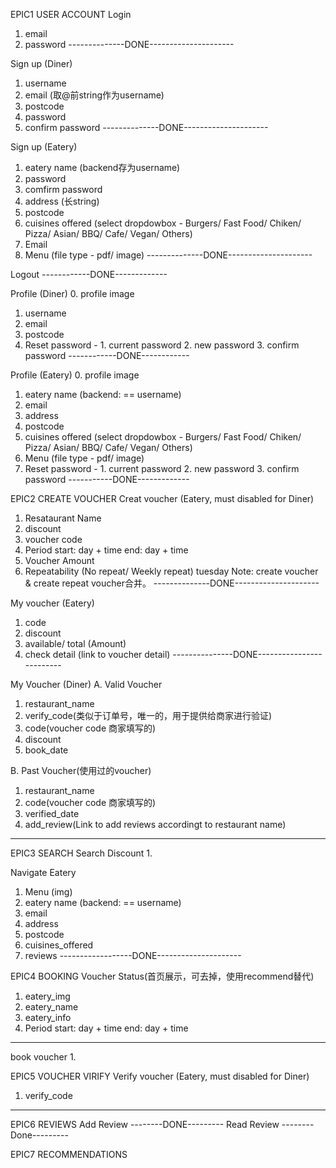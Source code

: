 EPIC1 USER ACCOUNT
Login
1. email
2. password
--------------DONE---------------------

Sign up (Diner)
1. username
2. email (取@前string作为username)
3. postcode
4. password
5. confirm password
--------------DONE---------------------

Sign up (Eatery)
1. eatery name (backend存为username)
2. password
3. comfirm password
4. address (长string)
5. postcode
6. cuisines offered (select dropdowbox - Burgers/ Fast Food/ Chiken/ Pizza/ Asian/ BBQ/ Cafe/ Vegan/ Others)
7. Email
8. Menu (file type - pdf/ image)
--------------DONE---------------------

Logout
------------DONE-------------

Profile (Diner)
0. profile image
1. username 
2. email
3. postcode
4. Reset password - 1. current password 2. new password 3. confirm password
------------DONE------------


Profile (Eatery)
0. profile image
1. eatery name (backend: == username)
2. email
3. address
4. postcode
5. cuisines offered (select dropdowbox - Burgers/ Fast Food/ Chiken/ Pizza/ Asian/ BBQ/ Cafe/ Vegan/ Others)
6. Menu (file type - pdf/ image)
7. Reset password - 1. current password 2. new password 3. confirm password
-----------DONE-------------


EPIC2 CREATE VOUCHER
Creat voucher (Eatery, must disabled for Diner)
1. Resataurant Name
2. discount 
3. voucher code
4. Period
    start: day + time
    end: day + time
5. Voucher Amount 
6. Repeatability (No repeat/ Weekly repeat)
    tuesday
Note: create voucher & create repeat voucher合并。
--------------DONE---------------------

My voucher (Eatery)
1. code
2. discount
3. available/ total (Amount)
4. check detail (link to voucher detail)
---------------DONE-------------------------

My Voucher (Diner)
A. Valid Voucher
1. restaurant_name
2. verify_code(类似于订单号，唯一的，用于提供给商家进行验证)
3. code(voucher code 商家填写的) 
4. discount
5. book_date

B. Past Voucher(使用过的voucher)
1. restaurant_name 
2. code(voucher code 商家填写的) 
3. verified_date
4. add_review(Link to add reviews accordingt to restaurant name)
---------------------------------------


EPIC3 SEARCH
Search Discount
1.


Navigate Eatery
1. Menu (img)
2. eatery name (backend: == username)
3. email
4. address
5. postcode
6. cuisines_offered
7. reviews
------------------DONE---------------------


EPIC4 BOOKING
Voucher Status(首页展示，可去掉，使用recommend替代)
1. eatery_img
2. eatery_name
3. eatery_info
4. Period
    start: day + time
    end: day + time
---------------------------------------

book voucher
1. 


EPIC5 VOUCHER VIRIFY 
Verify voucher (Eatery, must disabled for Diner)
1. verify_code
---------------------------------------

EPIC6 REVIEWS
Add Review
--------DONE---------
Read Review
--------Done---------

EPIC7 RECOMMENDATIONS






